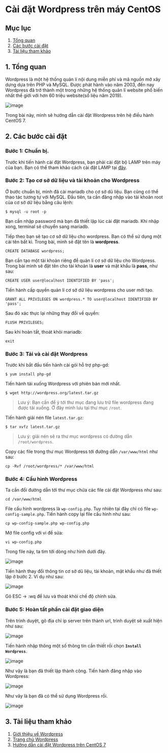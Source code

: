 Cài đặt Wordpress trên máy CentOS
===
## Mục lục
1. [Tổng quan](#1-Tổng-quan)
2. [Các bước cài đặt](#2-Các-bước-cài-đặt)
3. [Tài liệu tham khảo](#3-Tài-liệu-tham-khảo)
## 1. Tổng quan

Wordpress là một hệ thống quản lí nội dung miễn phí và mã nguồn mở xây dựng dựa trên PHP và MySQL. Được phát hành vào năm 2003, đến nay Wordpress đã trở thành một trong những hệ thống quản lí website phổ biến nhất thế giới với hơn 60 triệu website(số liệu năm 2019).

![image](../images/wordpress01.jpg)

Trong bài này, mình sẽ hướng dẫn cài đặt Wordpress trên hệ điều hành CentOS 7.

## 2. Các bước cài đặt
### Bước 1: Chuẩn bị.
Trước khi tiến hành cài đặt Wordpress, bạn phải cài đặt bộ LAMP trên máy của bạn. Bạn có thể tham khảo cách cài đặt LAMP tại [đây](install_lamp.md).

### Bước 2: Tạo cơ sở dữ liệu và tài khoản cho Wordpress

Ở bước chuẩn bị, mình đã cài mariadb cho cơ sở dũ liệu. Bạn cũng có thể thao tác tương tự với MySQL. Đầu tiên, ta cần đăng nhập vào tài khoản root của cơ sở dữ liệu bằng câu lệnh:

```
$ mysql -u root -p
```

Bạn cần nhập password mà bạn đã thiết lập lúc cài đặt mariadb. Khi nhập xong, terminal sẽ chuyển sang mariadb.

Tiếp theo bạn sẽ tạo cơ sở dữ liệu cho wordpress. Bạn có thể sử dụng một cái tên bất kì. Trong bài, mình sẽ đặt tên là **wordpress**.
```
CREATE DATABASE wordpress;
```

Bạn cần tạo một tài khoản riêng để quản lí cơ sở dữ liệu cho Wordpress. Trong bài mình sẽ đặt tên cho tài khoản là **user** và mật khẩu là **pass**, như sau:

```
CREATE USER user@localhost IDENTIFIED BY 'pass';
```

Tiến hành cấp quyền quản lí cơ sở dữ liệu wordpress cho user mới tạo.

```
GRANT ALL PRIVILEGES ON wordpress.* TO user@localhost IDENTIFIED BY 'pass';
```

Sau đó xác thực lại những thay đổi về quyền:
```
FLUSH PRIVILEGES;
```

Sau khi hoàn tất, thoát khỏi mariadb:
```
exit
```

### Bước 3: Tải và cài đặt Wordpress

Trước khi bắt đầu tiến hành cài gói hỗ trợ php-gd:
```
$ yum install php-gd
```

Tiến hành tải xuống Wordpress với phiên bản mới nhất.
```
$ wget http://wordpress.org/latest.tar.gz
```
> Lưu ý: Bạn cần để ý tới thư mục đang lưu trữ file wordpress đang được tải xuống. Ở đây mình lưu tại thư mục `/root`.

Tiến hành giải nén file `latest.tar.gz`:
```
$ tar xvfz latest.tar.gz
```
> Lưu ý: giải nén sẽ ra thư mục wordpress có đường dẫn `/root/wordpress`.

Copy các file trong thư mục Wordpress tới đường dẫn `/var/www/html` như sau:
```
cp -Rvf /root/wordpress/* /var/www/html
```
### Bước 4: Cấu hình Wordpress
Ta cần đổi đường dẫn tới thư mục chứa các file cài đặt Wordpress như sau:
```
cd /var/www/html
```
File cấu hình wordpress là `wp-config.php`. Tuy nhiên tại đây chỉ có file `wp-config-sample.php`. Tiến hành copy lại file cấu hình như sau:
```
cp wp-config-sample.php wp-config.php
```

Mở file config với vi để sửa:
```
vi wp-config.php
```

Trong file này, ta tìm tới dòng như hình dưới đây.

![image](../images/wordpress02.png)

Tiến hành thay đổi thông tin cơ sở dũ liệu, tài khoản, mật khẩu như đã thiết lập ở bước 2. Ví dụ như sau:

![image](../images/wordpress03.png)

Gõ ESC -> :wq để lưu và thoát khỏi chế độ chỉnh sửa.

###  Bước 5: Hoàn tất phần cài đặt giao diện

Trên trình duyệt, gõ địa chỉ ip server trên thành url, trình duyệt sẽ xuất hiện như sau:

![image](../images/wordpress05.png)

Tiến hành nhập thông một số thông tin cần thiết rồi chọn **`Install Wordpress`**.

![image](../images/wordpress06.png)

Như vậy là bạn đã thiết lập thành công. Tiến hành đăng nhập vào Wordpress:

![image](../images/wordpress07.png)

Như vây là bạn đã có thể sử dụng Wordpress rồi.

![image](../images/wordpress08.png)

## 3. Tài liệu tham khảo
1. [Giới thiệu về Wordpress](https://en.wikipedia.org/wiki/WordPress)
2. [Trang chủ Wordpress](https://wordpress.com/)
3. [Hướng dẫn cài đặt Wordpress trên CentOS 7](https://www.digitalocean.com/community/tutorials/how-to-install-wordpress-on-centos-7)
